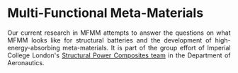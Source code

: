 <h1> Multi-Functional Meta-Materials </h1>

<div style="text-align: justify"> 
Our current research in MFMM attempts to answer the questions on what MFMM looks like for structural batteries and the development of high-energy-absorbing meta-materials. It is part of the group effort of Imperial College London's <a style = " white-space:nowrap; " href="https://www.imperial.ac.uk/structural-power-composites/team/" target = "_blank">Structural Power Composites team</a> in the Department of Aeronautics.
</div>

